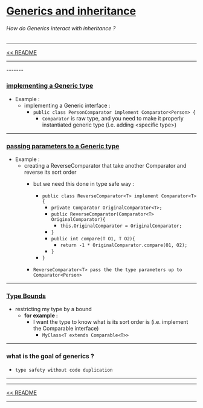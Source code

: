 # <u>Generics and inheritance</u>
###### How do Generics interact with inheritance ?
<hr>
<a href="../README.md">&lt;&lt; README </a>
<hr>
-------

### <u>implementing a Generic type</u>
- Example :
    - implementing a Generic interface :
        - `public class PersonComparator implement Comparator<Person> {`
            - `Comparator` is raw type, and you need to make it properly instantiated generic type (i.e. adding \<specific type>) 
 ---

### <u>passing parameters to a Generic type</u>
- Example :
    - creating a  ReverseComparator that take another Comparator and reverse its sort order
        - but we need this done in type safe way :
          
            - `public class ReverseComparator<T> implement Comparator<T> {`
                - `private Comparator OriginalComparator<T>;`
                - `public ReverseComparator(Comparator<T> OriginalComparator){`
                    - `this.OriginalComparator = OriginalComparator;`
                - `}`
                - `public int compare(T O1, T O2){`
                    - `return -1 * OriginalComparator.compare(O1, O2);`
                - `}`
            - `}`
        -     ReverseComparator<T> pass the the type parameters up to Comparator<Person>
    
-----------------

### <u>Type Bounds</u>
- restricting my type by a bound
    - **for example :**
        - I want the type to know what is its sort order is (i.e. implement the Comparable interface) 
            - `MyClass<T extends Comparable<T>>`
    
------

### what is the goal of generics ?
- `type safety without code duplication`

--------------
<hr>
<a href="../README.md">&lt;&lt; README </a>
<hr>
    


